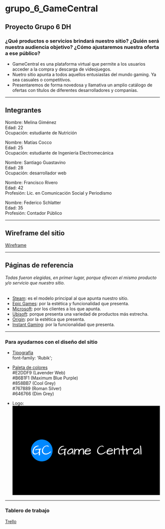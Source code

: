 <h1>grupo_6_GameCentral</h1>

<h2>Proyecto Grupo 6 DH</h2>


<h3>¿Qué productos o servicios brindará nuestro sitio? ¿Quién será nuestra audiencia objetivo? ¿Cómo ajustaremos nuestra oferta a ese público?</h3>

- GameCentral es una plataforma virtual que permite a los usuarios acceder a la compra y descarga de videojuegos.
- Nuetro sitio apunta a todos aquellos entusiastas del mundo gaming. Ya sea casuales o competitivos.
- Presentaremos de forma novedosa y llamativa un amplio catálogo de ofertas con títulos de diferentes desarrolladores y companías.

---

<h2>Integrantes</h2>

Nombre: Melina Giménez  
Edad: 22  
Ocupación: estudiante de Nutrición  

Nombre: Matías Cocco  
Edad: 25  
Ocupación: estudiante de Ingeniería Electromecánica  

Nombre: Santiago Guastavino  
Edad: 28  
Ocupación: desarrollador web  

Nombre: Francisco Rivero  
Edad: 42  
Profesión: Lic. en Comunicación Social y Periodismo  

Nombre: Federico Schlatter  
Edad: 35  
Profesión: Contador Público

---

<h2>Wireframe del sitio</h2>

[Wireframe](https://marvelapp.com/prototype/59521h4/screen/78427280)

---

<h2>Páginas de referencia</h2>

<h6><em>Todas fueron elegidas, en primer lugar, porque ofrecen el mismo producto y/o servicio que nuestro sitio.</h6></em>

- [Steam](https://store.steampowered.com/): es el modelo principal al que apunta nuestro sitio.
- [Epic Games](https://www.epicgames.com/store/es-ES/): por la estética y funcionalidad que presenta.
- [Microsoft](https://www.microsoft.com/es-ar/store/games/windows): por los clientes a los que apunta.
- [Ubisoft](https://store.ubi.com/ofertas/home?lang=es_AR): porque presenta una variedad de productos más estrecha.
- [Origin](https://www.origin.com/arg/en-us/store): por la estética que presenta.
- [Instant Gaming](https://www.instant-gaming.com/es/): por la funcionalidad que presenta.

---

<h3>Para ayudarnos con el diseño del sitio</h3>

- [Tipografía](https://fonts.google.com/specimen/Rubik?query=rubik)  
font-family: 'Rubik';

- [Paleta de colores](https://coolors.co/e2ddf9-b6b1f1-858bb7-767889-646766)  
#E2DDF9 (Lavender Web)  
#B6B1F1 (Maximum Blue Purple)  
#858BB7 (Cool Grey)  
#767889 (Roman Silver)    
#646766 (Dim Grey)

- Logo: ![logo](https://github.com/matiasncocco/grupo_6_GameCentral/blob/main/public/img/logo.png?raw=true)

---

<h3>Tablero de trabajo</h3>

[Trello](https://trello.com/b/Tqb0cThM/game-central)
